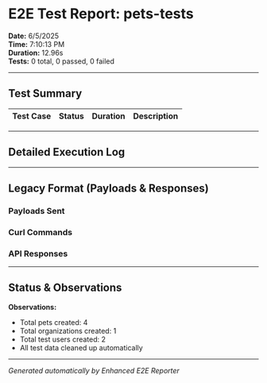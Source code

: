 # E2E Test Report: pets-tests

**Date:** 6/5/2025  
**Time:** 7:10:13 PM  
**Duration:** 12.96s  
**Tests:** 0 total, 0 passed, 0 failed  

---

## Test Summary

| Test Case | Status | Duration | Description |
|-----------|--------|----------|-------------|


---

## Detailed Execution Log



---

## Legacy Format (Payloads & Responses)

### Payloads Sent


### Curl Commands


### API Responses


---

## Status & Observations



**Observations:**
- Total pets created: 4
- Total organizations created: 1
- Total test users created: 2
- All test data cleaned up automatically

---
*Generated automatically by Enhanced E2E Reporter*
